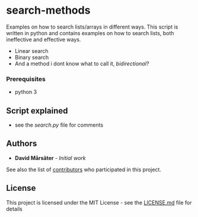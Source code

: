 # search-methods
Examples on how to search lists/arrays in different ways. This script is written in python and contains examples on how to search lists, both ineffective and effective ways.

* Linear search
* Binary search
* And a method i dont know what to call it, *bidirectional?*

### Prerequisites
* python 3

## Script explained
* see the *search.py* file for comments

## Authors
* **David Mårsäter** - *Initial work*

See also the list of [contributors](https://github.com//DavidMarsater/distance-over-sphere/contributors) who participated in this project.

## License

This project is licensed under the MIT License - see the [LICENSE.md](LICENSE) file for details
